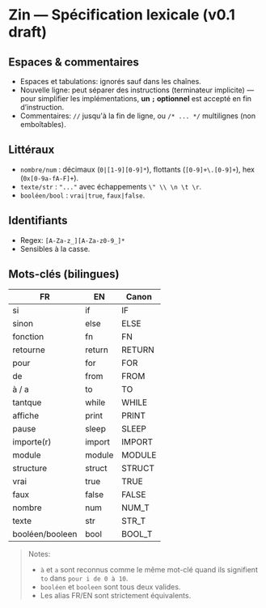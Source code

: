 # Zin — Spécification lexicale (v0.1 draft)

## Espaces & commentaires
- Espaces et tabulations: ignorés sauf dans les chaînes.
- Nouvelle ligne: peut séparer des instructions (terminateur implicite) — pour simplifier les implémentations, **un `;` optionnel** est accepté en fin d’instruction.
- Commentaires: `//` jusqu'à la fin de ligne, ou `/* ... */` multilignes (non emboîtables).

## Littéraux
- `nombre/num` : décimaux (`0|[1-9][0-9]*`), flottants (`[0-9]+\.[0-9]+`), hex (`0x[0-9a-fA-F]+`).
- `texte/str` : `"..."` avec échappements `\" \\ \n \t \r`.
- `booléen/bool` : `vrai|true`, `faux|false`.

## Identifiants
- Regex: `[A-Za-z_][A-Za-z0-9_]*`
- Sensibles à la casse.

## Mots-clés (bilingues)
| FR          | EN      | Canon |
|-------------|---------|-------|
| si          | if      | IF    |
| sinon       | else    | ELSE  |
| fonction    | fn      | FN    |
| retourne    | return  | RETURN|
| pour        | for     | FOR   |
| de          | from    | FROM  |
| à / a       | to      | TO    |
| tantque     | while   | WHILE |
| affiche     | print   | PRINT |
| pause       | sleep   | SLEEP |
| importe(r)  | import  | IMPORT|
| module      | module  | MODULE|
| structure   | struct  | STRUCT|
| vrai        | true    | TRUE  |
| faux        | false   | FALSE |
| nombre      | num     | NUM_T |
| texte       | str     | STR_T |
| booléen/booleen | bool| BOOL_T |

> Notes:
> - `à` et `a` sont reconnus comme le même mot-clé quand ils signifient `to` dans `pour i de 0 à 10`.
> - `booléen` et `booleen` sont tous deux valides.
> - Les alias FR/EN sont strictement équivalents.
